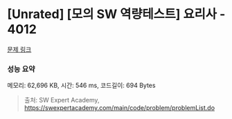 # [Unrated] [모의 SW 역량테스트] 요리사 - 4012 

[문제 링크](https://swexpertacademy.com/main/code/problem/problemDetail.do?contestProbId=AWIeUtVakTMDFAVH) 

### 성능 요약

메모리: 62,696 KB, 시간: 546 ms, 코드길이: 694 Bytes



> 출처: SW Expert Academy, https://swexpertacademy.com/main/code/problem/problemList.do